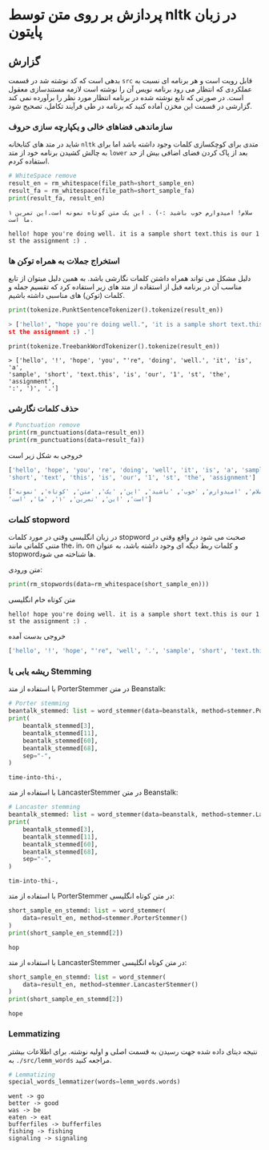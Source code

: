 # پردازش بر روی متن توسط nltk در زبان پایتون

## گزارش

بدهی است که کد نوشته شد در قسمت `src` قابل رویت است و هر برنامه ای نسبت به
عملکردی که انتظار می رود برنامه نویس آن را نوشته است لازمه مستندسازی معقول است.
در صورتی که تابع نوشته شده در برنامه انتظار مورد نظر را برآورده نمی کند گزارشی
در قسمت این مخزن آماده کنید که برنامه در طی فرآیند تکامل، تصحیح شود.

### سازماندهی فضاهای خالی و یکپارچه سازی حروف

شاید در متد های کتابخانه `nltk` متدی برای کوچکسازی کلمات وجود داشته باشد اما
برای به چالش کشیدن برنامه خود از متد `lower` بعد از پاک کردن فضای اضافی بیش از
حد استفاده کردم.

```python
# WhiteSpace remove
result_en = rm_whitespace(file_path=short_sample_en)
result_fa = rm_whitespace(file_path=short_sample_fa)
print(result_fa, result_en)
```

```text
سلام! امیدوارم خوب باشید :-) . این یک متن کوتاه نمونه است.این تمرین ۱ ما است.
```

```text
hello! hope you're doing well. it is a sample short text.this is our 1 st the assignment :) .
```

### استخراج جملات به همراه توکن ها

دلیل مشکل می تواند همراه داشتن کلمات نگارشی باشد. به همین دلیل میتوان از تابع
مناسب آن در برنامه قبل از استفاده از متد های زیر استفاده کرد که تقسیم جمله و
کلمات (توکن) های مناسبی داشته باشیم.

```python
print(tokenize.PunktSentenceTokenizer().tokenize(result_en))

> ['hello!', "hope you're doing well.", 'it is a sample short text.this is our 1
st the assignment :) .']
```

```text
print(tokenize.TreebankWordTokenizer().tokenize(result_en))

> ['hello', '!', 'hope', 'you', "'re", 'doing', 'well.', 'it', 'is', 'a',
'sample', 'short', 'text.this', 'is', 'our', '1', 'st', 'the', 'assignment',
':', ')', '.']
```

### حذف کلمات نگارشی

```python
# Punctuation remove
print(rm_punctuations(data=result_en))
print(rm_punctuations(data=result_fa))
```

خروجی به شکل زیر است

```python
['hello', 'hope', 'you', 're', 'doing', 'well', 'it', 'is', 'a', 'sample',
'short', 'text', 'this', 'is', 'our', '1', 'st', 'the', 'assignment']

['سلام', 'امیدوارم', 'خوب', 'باشید', 'این', 'یک', 'متن', 'کوتاه', 'نمونه',
'است', 'این', 'تمرین', '۱', 'ما', 'است']

```

### کلمات stopword

در زبان انگلیسی وقتی در مورد کلمات stopword صحبت می شود در واقع وقتی در متنی
کلماتی مانند the، in، on و کلمات ربط دیگه ای وجود داشته باشد، به عنوان
stopwordها شناخته می شود.

متن ورودی:

```python
print(rm_stopwords(data=rm_whitespace(short_sample_en)))
```

متن کوتاه خام انگلیسی

```text
hello! hope you're doing well. it is a sample short text.this is our 1 st the assignment :) .
```

خروجی بدست آمده

```python
['hello', '!', 'hope', "'re", 'well', '.', 'sample', 'short', 'text.this', '1', 'st', 'assignment', ':', ')', '.']
```

### ریشه یابی یا Stemming

با استفاده از متد PorterStemmer در متن Beanstalk:

```python
# Porter stemming
beantalk_stemmed: list = word_stemmer(data=beanstalk, method=stemmer.PorterStemmer())
print(
    beantalk_stemmed[3],
    beantalk_stemmed[11],
    beantalk_stemmed[60],
    beantalk_stemmed[68],
    sep="-",
)
```

```text
time-into-thi-,

```

با استفاده از متد LancasterStemmer در متن Beanstalk:

```python
# Lancaster stemming
beantalk_stemmed: list = word_stemmer(data=beanstalk, method=stemmer.LancasterStemmer())
print(
    beantalk_stemmed[3],
    beantalk_stemmed[11],
    beantalk_stemmed[60],
    beantalk_stemmed[68],
    sep="-",
)
```

```text
tim-into-thi-,
```

با استفاده از متد PorterStemmer در متن کوتاه انگلیسی:

```python
short_sample_en_stemmd: list = word_stemmer(
    data=result_en, method=stemmer.PorterStemmer()
)
print(short_sample_en_stemmd[2])
```

```text
hop
```

با استفاده از متد LancasterStemmer در متن کوتاه انگلیسی:

```python
short_sample_en_stemmd: list = word_stemmer(
    data=result_en, method=stemmer.LancasterStemmer()
)
print(short_sample_en_stemmd[2])
```

```text
hope
```

### Lemmatizing

نتیجه دیتای داده شده جهت رسیدن به قسمت اصلی و اولیه نوشته. برای اطلاعات بیشتر به
`./src/lemm_words` مراجعه کنید.

```python
# Lemmatizing
special_words_lemmatizer(words=lemm_words.words)
```

```text
went -> go
better -> good
was -> be
eaten -> eat
bufferfiles -> bufferfiles
fishing -> fishing
signaling -> signaling
```
